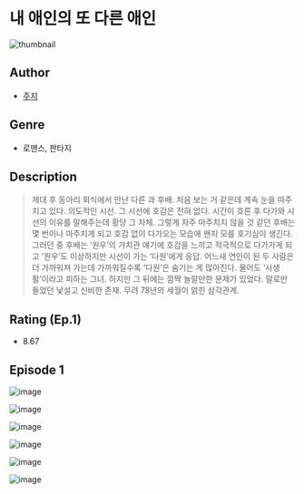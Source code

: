 # 내 애인의 또 다른 애인
![thumbnail](https://image-comic.pstatic.net/user_contents_data/challenge_comic/2023/05/25/321441/upload_4120847776524417073_480x623.jpeg)

## Author
- [주지](https://comic.naver.com/artistTitle?id=321441)

## Genre
- 로맨스, 판타지

## Description
> 제대 후 동아리 회식에서 만난 다른 과 후배. 처음 보는 거 같은데 계속 눈을 마주치고 있다. 의도적인 시선. 그 시선에 호감은 전혀 없다. 시간이 흐른 후 다가와 시선의 이유를 말해주는데 황당 그 자체. 그렇게 자주 마주치지 않을 것 같던 후배는 몇 번이나 마주치게 되고 호감 없이 다가오는 모습에 왠지 모를 호기심이 생긴다. 그러던 중 후배는 ‘원우’의 가치관 얘기에 호감을 느끼고 적극적으로 다가가게 되고 ‘원우’도 이상하지만 시선이 가는 ‘다원’에게 응답. 어느새 연인이 된 두 사람은 더 가까워져 가는데 가까워질수록 ‘다원’은 숨기는 게 많아진다. 물어도 ‘사생활’이라고 피하는 그녀. 하지만 그 뒤에는 깜짝 놀랄만한 문제가 있었다. 말로만 들었던 낯설고 신비한 존재. 무려 78년의 세월이 얽힌 삼각관계.


## Rating (Ep.1)
- 8.67

## Episode 1
![image](https://image-comic.pstatic.net/user_contents_data/challenge_comic/2023/05/25/321441/upload_7148731473210860641.jpeg)

![image](https://image-comic.pstatic.net/user_contents_data/challenge_comic/2023/05/25/321441/upload_3630522958448386873.jpeg)

![image](https://image-comic.pstatic.net/user_contents_data/challenge_comic/2023/05/25/321441/upload_3546358422853334328.jpeg)

![image](https://image-comic.pstatic.net/user_contents_data/challenge_comic/2023/05/25/321441/upload_3979040463288023394.jpeg)

![image](https://image-comic.pstatic.net/user_contents_data/challenge_comic/2023/05/25/321441/upload_3473738098640773988.jpeg)

![image](https://image-comic.pstatic.net/user_contents_data/challenge_comic/2023/05/25/321441/upload_7293687766237590578.jpeg)
